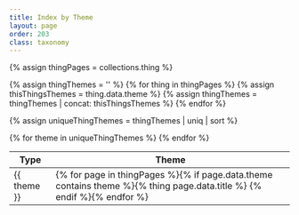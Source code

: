 ```yaml
---
title: Index by Theme
layout: page
order: 203
class: taxonomy
---
```


{% assign thingPages = collections.thing %}

{% assign thingThemes = '' %}
{% for thing in thingPages %}
{% assign thisThingsThemes = thing.data.theme %}
{% assign thingThemes = thingThemes | concat: thisThingsThemes %}
{% endfor %}

{% assign uniqueThingThemes = thingThemes | uniq | sort %}

<table class="taxonomy-table" id="index-by-theme">
  <thead class="visually-hidden">
    <tr><th>Type</th><th>Theme</th>
  </thead>
  <tbody>
{% for theme in uniqueThingThemes %}
<tr>
<td>{{ theme }}</td>
<td>{% for page in thingPages %}{% if page.data.theme contains theme %}{% thing page.data.title %} {% endif %}{% endfor %}</td>
</tr>
{% endfor %}
<tbody>
</table>